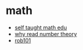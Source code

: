 # math 
- [self taught math edu](https://github.com/ossu/math)
- [why read number theory](https://www.dropbox.com/s/6qyfh8v2s5y8sq5/Why%20everyone%20should%20know%20number%20theory.pdf?dl=0)
- [rob101](https://github.com/michiganrobotics/rob101)

